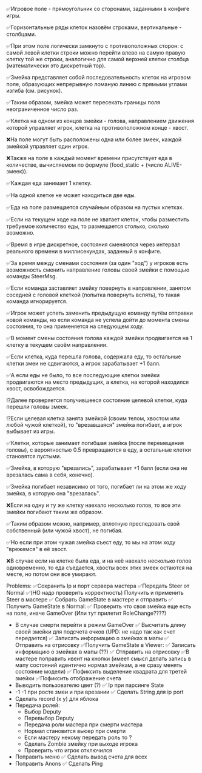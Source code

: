 ✅Игровое поле - прямоугольник со сторонами, заданными в конфиге игры.

✅Горизонтальные ряды клеток назовём строками, вертикальные - столбцами.

✅При этом поле логически замкнуто с противоположных сторон: с самой левой клетки строки можно перейти влево на самую
правую клетку той же строки, аналогично для самой верхней клетки столбца (математически это дискретный тор).

✅Змейка представляет собой последовательность клеток на игровом поле, образующих непрерывную ломаную линию с прямыми
углами изгиба (см. рисунок).

✅Таким образом, змейка может пересекать границы поля неограниченное число раз.

✅Клетка на одном из концов змейки - голова, направлением движения которой управляет игрок, клетка на противоположном
конце - хвост.

❌На поле могут быть расположены одна или более змеек, каждой змейкой управляет один игрок.

❌Также на поле в каждый момент времени присутствует еда в количестве, вычисляемом по формуле (food_static + (число
ALIVE-змеек)).

✅Каждая еда занимает 1 клетку.

✅На одной клетке не может находиться две еды.

✅Еда на поле размещается случайным образом на пустых клетках.

✅Если на текущем ходе на поле не хватает клеток, чтобы разместить требуемое количество еды, то размещается столько,
сколько возможно.

✅Время в игре дискретное, состояния сменяются через интервал реального времени в миллисекундах, заданный в конфиге.

✅За время между сменами состояния (за один "ход") у игроков есть возможность сменить направление головы своей змейки с
помощью команды SteerMsg.

✅Если команда заставляет змейку повернуть в направлении, занятом соседней с головой клеткой (попытка повернуть вспять),
то такая команда игнорируется.

✅Игрок может успеть заменить предыдущую команду путём отправки новой команды, но если команда не успела дойти до момента
смены состояния, то она применяется на следующем ходу.

✅В момент смены состояния голова каждой змейки продвигается на 1 клетку в текущем своём направлении.

✅Если клетка, куда перешла голова, содержала еду, то остальные клетки змеи не сдвигаются, а игрок зарабатывает +1 балл.

✅А если еды не было, то все последующие клетки змейки продвигаются на место предыдущих, а клетка, на которой находился
хвост, освобождается.

⁉️Далее проверяется получившееся состояние целевой клетки, куда перешли головы змеек.

⁉️Если целевая клетка занята змейкой (своим телом, хвостом или любой чужой клеткой), то "врезавшаяся" змейка погибает, а
игрок выбывает из игры.

✅Клетки, которые занимает погибшая змейка (после перемещения головы), с вероятностью 0.5 превращаются в еду, а остальные
клетки становятся пустыми.

✅Змейка, в которую "врезались", зарабатывает +1 балл (если она не врезалась сама в себя, конечно).

✅Змейка погибает независимо от того, погибает ли на этом же ходу змейка, в которую она "врезалась".

❌Если на одну и ту же клетку наехало несколько голов, то все эти змейки погибают таким же образом.

✅Таким образом можно, например, вплотную преследовать свой собственный (или чужой хвост), не погибая.

✅Но если при этом чужая змейка съест еду, то мы на этом ходу "врежемся" в её хвост.

❌В случае если на клетке была еда, и на неё наехало несколько голов одновременно, то еда съедается, хвосты всех этих
змеек остаются на месте, но потом они все умирают.



Problems:
✅Сохранить Ip и порт сервера мастера
✅Передать Steer от Normal
✅(НО надо проверить корректность) Получить и применить Steer в мастере
✅ Собрать GameState в мастере и отправить
✅ Получить GameState в Normal:
    ✅ Проверить что своя змейка еще есть на поле, иначе GameOver (Или тут прилетит RoleChange????)
  - В случае смерти перейти в режим GameOver
    ✅ Высчитать длину своей змейки для подсчета очков (UPD: не надо так как счет передается)
    ✅ Записать информацию о змейках в мапы
    ✅ Отправить на отрисовку
✅Получить GameState в Viewer:
    ✅ Записать информацию о змейках в мапы (??)
    ✅ Отправить на отрисовку
✅В мастере поправить ивент на кнопки (имеет смысл делать запись в мапу состояний идентично нормал змейкам, а не сразу менять состояние модели)
✅ Пофиксить выделение квадрата для третей змейки
✅Пофиксить отображение счета
- Выводить пользователю цвет (?)
✅ Ip при парсинге State
- -1 -1 при росте змеи и при врезании
✅ Сделать String для ip port
- Сделать record (x y) для яблока
- Передача ролей:
  - Выбор Deputy
  - Перевыбор Deputy
  - Передача роли мастера при смерти мастера
  - Нормал становится вьюер при смерти
  - Если мастеру некому передать роль то ?
  - Сделать Zombie змейку при выходе игрока
  - Проверить что игрок отключился
- Поправить меню
✅ Сделать вывод счета для всех
- Поправить Anons
✅ Сделать Ping